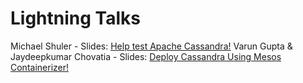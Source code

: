 Lightning Talks
===============

Michael Shuler - Slides: [Help test Apache Cassandra!](Help_Test_Apache_Cassandra-NGCC_2017.pdf)
Varun Gupta & Jaydeepkumar Chovatia - Slides: [Deploy Cassandra Using Mesos Containerizer!](Deploy_Cassandra_Using_Mesos_Containerizer-NGCC_2017.pdf)
